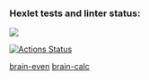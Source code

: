 ### Hexlet tests and linter status:
<a href="https://codeclimate.com/github/Aleksandr-Gurianov/frontend-project-44/maintainability"><img src="https://api.codeclimate.com/v1/badges/899d28396fdd91ae8a98/maintainability" /></a>

[![Actions Status](https://github.com/Aleksandr-Gurianov/frontend-project-44/workflows/hexlet-check/badge.svg)](https://github.com/Aleksandr-Gurianov/frontend-project-44/actions)

<a href="https://asciinema.org/a/kiJWDHY2gPcPvPftXZFJFbf27">brain-even</a>
<a href="https://asciinema.org/a/GNzGxWanBkJkDJ0Qd2uK2xbUi">brain-calc</a>

